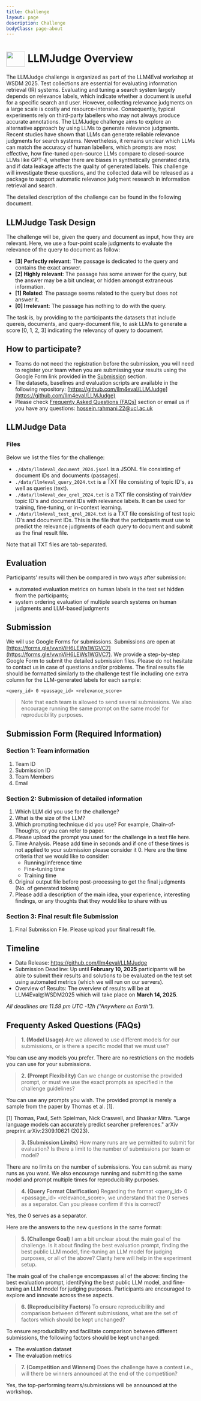 ```yaml
---
title: Challenge
layout: page
description: Challenge
bodyClass: page-about
---
```


<h1 align="left">
<img style="vertical-align:middle" width="50px" height="40px" src="../images/logo/LLMJudge-logo.png" /> LLMJudge Overview
</h1>

The LLMJudge challenge is organized as part of the LLM4Eval workshop at WSDM 2025. Test collections are essential for evaluating information retrieval (IR) systems. Evaluating and tuning a search system largely depends on relevance labels, which indicate whether a document is useful for a specific search and user. However, collecting relevance judgments on a large scale is costly and resource-intensive. Consequently, typical experiments rely on third-party labellers who may not always produce accurate annotations. The LLMJudge challenge aims to explore an alternative approach by using LLMs to generate relevance judgments. Recent studies have shown that LLMs can generate reliable relevance judgments for search systems. Nevertheless, it remains unclear which LLMs can match the accuracy of human labellers, which prompts are most effective, how fine-tuned open-source LLMs compare to closed-source LLMs like GPT-4, whether there are biases in synthetically generated data, and if data leakage affects the quality of generated labels. This challenge will investigate these questions, and the collected data will be released as a package to support automatic relevance judgment research in information retrieval and search.

The detailed description of the challenge can be found in the following document.

## LLMJudge Task Design
The challenge will be, given the query and document as input, how they are relevant. Here, we use a four-point scale judgments to evaluate the relevance of the query to document as follow:

- __[3] Perfectly relevant__: The passage is dedicated to the query and contains the exact answer. 
- __[2] Highly relevant__: The passage has some answer for the query, but the answer may be a bit unclear, or hidden amongst extraneous information. 
- __[1] Related__: The passage seems related to the query but does not answer it. 
- __[0] Irrelevant__: The passage has nothing to do with the query.

The task is, by providing to the participants the datasets that include quereis, documents, and query-document file, to ask LLMs to generate a score [0, 1, 2, 3] indicating the relevancy of query to document.

## How to participate?
- Teams do not need the registration before the submission, you will need to register your team when you are submissing your results using the Google Form link provided in the [Submission](#submission) section.
- The datasets, baselines and evaluation scripts are available in the following repository: [https://github.com/llm4eval/LLMJudge](https://github.com/llm4eval/LLMJudge)
- Please check [Frequenty Asked Questions (FAQs)](#frequenty-asked-questions-faqs) section or email us if you have any questions: [hossein.rahmani.22@ucl.ac.uk](mailto:hossein.rahmani.22@ucl.ac.uk)

## LLMJudge Data

### Files
Below we list the files for the challenge:
- `./data/llm4eval_document_2024.jsonl` is a JSONL file consisting of document IDs and documents (passages).
- `./data/llm4eval_query_2024.txt` is a TXT file consisting of topic ID's, as well as queries (text).
- `./data/llm4eval_dev_qrel_2024.txt` is a TXT file consisting of train/dev topic ID's and document IDs with relevance labels. It can be used for training, fine-tuning, or in-context learning.
- `./data/llm4eval_test_qrel_2024.txt` is a TXT file consisting of test topic ID's and document IDs. This is the file that the participants must use to predict the relevance judgments of each query to document and submit as the final result file.

Note that all TXT files are tab-separated.

## Evaluation
Participants’ results will then be compared in two ways after submission:
- automated evaluation metrics on human labels in the test set hidden from the participants;
- system ordering evaluation of multiple search systems on human judgments and LLM-based judgments

## Submission
We will use Google Forms for submissions. Submissions are open at [https://forms.gle/vwnViH6LEWs1WGVC7](https://forms.gle/vwnViH6LEWs1WGVC7). We provide a step-by-step Google Form to submit the detailed submission files. Please do not hesitate to contact us in case of questions and/or problems. The final results file should be formatted similarly to the challenge test file including one extra column for the LLM-generated labels for each sample:

```
<query_id> 0 <passage_id> <relevance_score>
```

> Note that each team is allowed to send several submissions. We also encourage running the same prompt on the same model for reproducibility purposes.

## Submission Form (Required Information)

### Section 1: Team information
1. Team ID
2. Submission ID
3. Team Members
4. Email

### Section 2: Submission of detailed information
1. Which LLM did you use for the challenge?
2. What is the size of the LLM?
3. Which prompting technique did you use? For example, Chain-of-Thoughts, or you can refer to paper.
4. Please upload the prompt you used for the challenge in a text file here.
5. Time Analysis. Please add time in seconds and if one of these times is not applied to your submission please consider it 0. Here are the time criteria that we would like to consider:
    - Running/Inference time
    - Fine-tuning time
    - Training time
6. Original output file before post-processing to get the final judgments (No. of generated tokens)
7. Please add a description of the main idea, your experience, interesting findings, or any thoughts that they would like to share with us 

### Section 3: Final result file Submission
1. Final Submission File. Please upload your final result file.

## Timeline
- Data Release: https://github.com/llm4eval/LLMJudge
- Submission Deadline: Up until __February 10, 2025__ participants will be able to submit their results and solutions to be evaluated on the test set using automated metrics (which we will run on our servers).
- Overview of Results: The overview of results will be at LLM4Eval@WSDM2025 which will take place on __March 14, 2025__.

_All deadlines are 11.59 pm UTC -12h ("Anywhere on Earth")._

## Frequenty Asked Questions (FAQs)

> **1. (Model Usage)** Are we allowed to use different models for our submissions, or is there a specific model that we must use?

You can use any models you prefer. There are no restrictions on the models you can use for your submissions.

> **2. (Prompt Flexibility)** Can we change or customise the provided prompt, or must we use the exact prompts as specified in the challenge guidelines?

You can use any prompts you wish. The provided prompt is merely a sample from the paper by Thomas et al. [1].

[1] Thomas, Paul, Seth Spielman, Nick Craswell, and Bhaskar Mitra. "Large language models can accurately predict searcher preferences." arXiv preprint arXiv:2309.10621 (2023).

> **3. (Submission Limits)** How many runs are we permitted to submit for evaluation? Is there a limit to the number of submissions per team or model?

There are no limits on the number of submissions. You can submit as many runs as you want. We also encourage running and submitting the same model and prompt multiple times for reproducibility purposes.

> **4. (Query Format Clarification)** Regarding the format <query_id> 0 <passage_id> <relevance_score>, we understand that the 0 serves as a separator. Can you please confirm if this is correct?

Yes, the 0 serves as a separator.

Here are the answers to the new questions in the same format:

> **5. (Challenge Goal)** I am a bit unclear about the main goal of the challenge. Is it about finding the best evaluation prompt, finding the best public LLM model, fine-tuning an LLM model for judging purposes, or all of the above? Clarity here will help in the experiment setup.

The main goal of the challenge encompasses all of the above: finding the best evaluation prompt, identifying the best public LLM model, and fine-tuning an LLM model for judging purposes. Participants are encouraged to explore and innovate across these aspects.

> **6. (Reproducibility Factors)** To ensure reproducibility and comparison between different submissions, what are the set of factors which should be kept unchanged?

To ensure reproducibility and facilitate comparison between different submissions, the following factors should be kept unchanged:
- The evaluation dataset
- The evaluation metrics

> **7. (Competition and Winners)** Does the challenge have a contest i.e., will there be winners announced at the end of the competition?

Yes, the top-performing teams/submissions will be announced at the workshop.